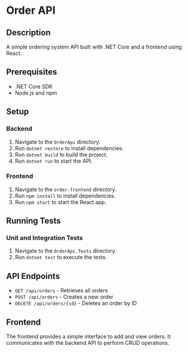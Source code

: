 # Order API

## Description
A simple ordering system API built with .NET Core and a frontend using React.

## Prerequisites
- .NET Core SDK
- Node.js and npm

## Setup

### Backend
1. Navigate to the `OrderApi` directory.
2. Run `dotnet restore` to install dependencies.
3. Run `dotnet build` to build the project.
4. Run `dotnet run` to start the API.

### Frontend
1. Navigate to the `order-frontend` directory.
2. Run `npm install` to install dependencies.
3. Run `npm start` to start the React app.

## Running Tests

### Unit and Integration Tests
1. Navigate to the `OrderApi.Tests` directory.
2. Run `dotnet test` to execute the tests.

## API Endpoints
- `GET /api/orders` - Retrieves all orders
- `POST /api/orders` - Creates a new order
- `DELETE /api/orders/{id}` - Deletes an order by ID

## Frontend
The frontend provides a simple interface to add and view orders. It communicates with the backend API to perform CRUD operations.
